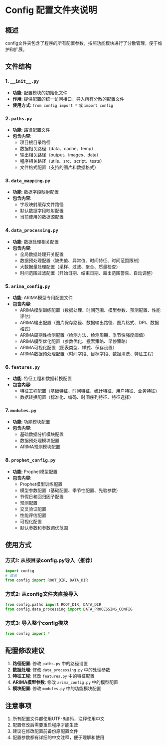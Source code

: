 # Config 配置文件夹说明

## 概述
config文件夹包含了程序的所有配置参数，按照功能模块进行了分散管理，便于维护和扩展。

## 文件结构

### 1. `__init__.py`
- **功能**: 配置模块的初始化文件
- **作用**: 提供配置的统一访问接口，导入所有分散的配置文件
- **使用方式**: `from config import *` 或 `import config`

### 2. `paths.py`
- **功能**: 路径配置文件
- **包含内容**:
  - 项目根目录路径
  - 数据相关路径（data、cache、temp）
  - 输出相关路径（output、images、data）
  - 程序相关路径（utils、src、script、tests）
  - 文件格式配置（支持的图片和数据格式）

### 3. `data_mapping.py`
- **功能**: 数据字段映射配置
- **包含内容**:
  - 字段映射缓存文件路径
  - 默认数据字段映射配置
  - 当前使用的数据源配置

### 4. `data_processing.py`
- **功能**: 数据处理相关配置
- **包含内容**:
  - 全局数据处理开关配置
  - 数据预处理配置（缺失值、异常值、时间特征、时间范围限制）
  - 大数据量处理配置（采样、过滤、聚合、质量检查）
  - 时间范围过滤配置（开始日期、结束日期、超出范围警告、自动调整）

### 5. `arima_config.py`
- **功能**: ARIMA模型专用配置文件
- **包含内容**:
  - ARIMA模型训练配置（数据处理、时间范围、模型参数、预测配置、性能评估）
  - ARIMA输出配置（图片保存路径、数据输出路径、图片格式、DPI、数据格式）
  - ARIMA周期性检测配置（检测方法、检测周期、季节性强度阈值）
  - ARIMA模型优化配置（参数优化、搜索策略、早停策略）
  - ARIMA可视化配置（图表类型、样式、保存设置）
  - ARIMA数据预处理配置（时间字段、目标字段、数据清洗、特征工程）

### 6. `features.py`
- **功能**: 特征工程和数据转换配置
- **包含内容**:
  - 特征工程配置（基础特征、时间特征、统计特征、用户特征、业务特征）
  - 数据转换配置（标准化、编码、时间序列特征、特征选择）

### 7. `modules.py`
- **功能**: 功能模块配置
- **包含内容**:
  - 基础数据分析模块配置
  - 数据预处理模块配置
  - ARIMA预测模块配置

### 8. `prophet_config.py`
- **功能**: Prophet模型配置
- **包含内容**:
  - Prophet模型训练配置
  - 模型参数配置（基础配置、季节性配置、先验参数）
  - 节假日和回归因子配置
  - 预测配置
  - 交叉验证配置
  - 性能评估配置
  - 可视化配置
  - 默认参数和参数调优范围

## 使用方式

### 方式1: 从根目录config.py导入（推荐）
```python
import config
# 或者
from config import ROOT_DIR, DATA_DIR
```

### 方式2: 从config文件夹直接导入
```python
from config.paths import ROOT_DIR, DATA_DIR
from config.data_processing import DATA_PROCESSING_CONFIG
```

### 方式3: 导入整个config模块
```python
from config import *
```

## 配置修改建议

1. **路径配置**: 修改 `paths.py` 中的路径设置
2. **数据处理**: 修改 `data_processing.py` 中的处理参数
3. **特征工程**: 修改 `features.py` 中的特征配置
4. **ARIMA模型参数**: 修改 `arima_config.py` 中的模型配置
5. **模块配置**: 修改 `modules.py` 中的功能模块配置

## 注意事项

1. 所有配置文件都使用UTF-8编码，注释使用中文
2. 配置修改后需要重启程序才能生效
3. 建议在修改配置前备份原配置文件
4. 配置参数都有详细的中文注释，便于理解和使用 